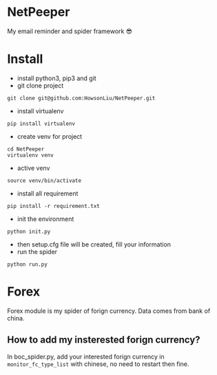 # NetPeeper
My email reminder and spider framework 😎
# Install
- install python3, pip3 and git
- git clone project
```
git clone git@github.com:HowsonLiu/NetPeeper.git
```
- install virtualenv
```
pip install virtualenv
```
- create venv for project
```
cd NetPeeper
virtualenv venv
```
- active venv
```
source venv/bin/activate
```
- install all requirement
```
pip install -r requirement.txt
```
- init the environment
```
python init.py
```
- then setup.cfg file will be created, fill your information
- run the spider
```
python run.py
```
# Forex
Forex module is my spider of forign currency. Data comes from bank of china.
## How to add my insterested forign currency?
In boc_spider.py, add your interested forign currency in `monitor_fc_type_list` with chinese, no need to restart then fine.